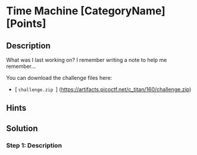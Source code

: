 # Time Machine [CategoryName] [Points] #

## Description ##
What was I last working on? I remember writing a note to help me remember...

You can download the challenge files here:
* [ `challenge.zip `] (https://artifacts.picoctf.net/c_titan/160/challenge.zip)

## Hints ##

## Solution ##

### Step 1: Description ###
